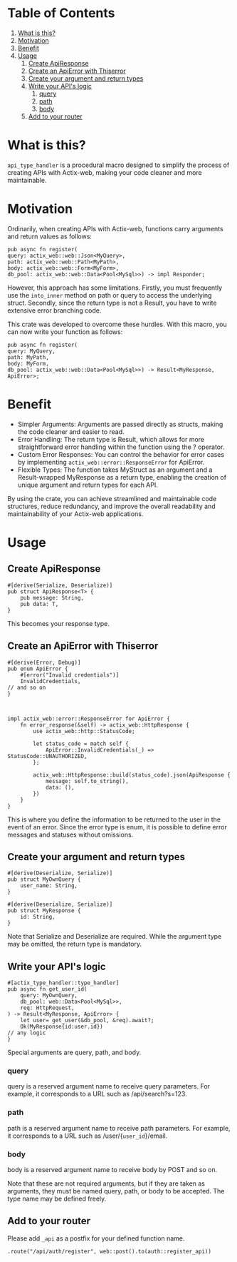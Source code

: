 
# Table of Contents

1.  [What is this?](#orgede2866)
2.  [Motivation](#orgcd53ab8)
3.  [Benefit](#org98be59f)
4.  [Usage](#orge0383a6)
    1.  [Create ApiResponse](#org00fbd4e)
    2.  [Create an ApiError with Thiserror](#org17c4d42)
    3.  [Create your argument and return types](#org435e46f)
    4.  [Write your API's logic](#org2a81944)
        1.  [query](#org5552f67)
        2.  [path](#org48dba7f)
        3.  [body](#org2d33ef9)
    5.  [Add to your router](#orgd58cec7)


<a id="orgede2866"></a>

# What is this?

`api_type_handler` is a procedural macro designed to simplify the process of creating APIs with Actix-web, making your code cleaner and more maintainable.


<a id="orgcd53ab8"></a>

# Motivation

Ordinarily, when creating APIs with Actix-web, functions carry arguments and return values as follows:

    pub async fn register(
    query: actix_web::web::Json<MyQuery>, 
    path: actix_web::web::Path<MyPath>,
    body: actix_web::web::Form<MyForm>,
    db_pool: actix_web::web::Data<Pool<MySql>>) -> impl Responder;

However, this approach has some limitations. Firstly, you must frequently use the `into_inner` method on path or query to access the underlying struct. Secondly, since the return type is not a Result, you have to write extensive error branching code.

This crate was developed to overcome these hurdles. With this macro, you can now write your function as follows:

    pub async fn register(
    query: MyQuery, 
    path: MyPath,
    body: MyForm,
    db_pool: actix_web::web::Data<Pool<MySql>>) -> Result<MyResponse, ApiError>;


<a id="org98be59f"></a>

# Benefit

-   Simpler Arguments: Arguments are passed directly as structs, making the code cleaner and easier to read.
-   Error Handling: The return type is Result, which allows for more straightforward error handling within the function using the ? operator.
-   Custom Error Responses: You can control the behavior for error cases by implementing `actix_web::error::ResponseError` for ApiError.
-   Flexible Types: The function takes MyStruct as an argument and a Result-wrapped MyResponse as a return type, enabling the creation of unique argument and return types for each API.

By using the crate, you can achieve streamlined and maintainable code structures, reduce redundancy, and improve the overall readability and maintainability of your Actix-web applications.


<a id="orge0383a6"></a>

# Usage


<a id="org00fbd4e"></a>

## Create ApiResponse

    #[derive(Serialize, Deserialize)]
    pub struct ApiResponse<T> {
        pub message: String,
        pub data: T,
    }

This becomes your response type.


<a id="org17c4d42"></a>

## Create an ApiError with Thiserror

    #[derive(Error, Debug)]
    pub enum ApiError {
        #[error("Invalid credentials")]
        InvalidCredentials,
    // and so on
    }
    
    
    
    impl actix_web::error::ResponseError for ApiError {
        fn error_response(&self) -> actix_web::HttpResponse {
            use actix_web::http::StatusCode;
    
            let status_code = match self {
                ApiError::InvalidCredentials(_) => StatusCode::UNAUTHORIZED,
            };
    
            actix_web::HttpResponse::build(status_code).json(ApiResponse {
                message: self.to_string(),
                data: (),
            })
        }
    }

This is where you define the information to be returned to the user in the event of an error. Since the error type is enum, it is possible to define error messages and statuses without omissions.


<a id="org435e46f"></a>

## Create your argument and return types

    #[derive(Deserialize, Serialize)]
    pub struct MyOwnQuery {
        user_name: String,
    }
    
    #[derive(Deserialize, Serialize)]
    pub struct MyResponse {
        id: String,
    }

Note that Serialize and Deserialize are required. While the argument type may be omitted, the return type is mandatory.


<a id="org2a81944"></a>

## Write your API's logic

    #[actix_type_handler::type_handler]
    pub async fn get_user_id(
        query: MyOwnQuery,
        db_pool: web::Data<Pool<MySql>>,
        req: HttpRequest,
    ) -> Result<MyResponse, ApiError> {
        let user= get_user(&db_pool, &req).await?;
        Ok(MyResponse{id:user.id})
    // any logic
    }

Special arguments are query, path, and body.


<a id="org5552f67"></a>

### query

query is a reserved argument name to receive query parameters.
For example, it corresponds to a URL such as /api/search?s=123.


<a id="org48dba7f"></a>

### path

path is a reserved argument name to receive path parameters.
For example, it corresponds to a URL such as /user/{`user_id`}/email.


<a id="org2d33ef9"></a>

### body

body is a reserved argument name to receive body by POST and so on.

Note that these are not required arguments, but if they are taken as arguments, they must be named query, path, or body to be accepted.
The type name may be defined freely.


<a id="orgd58cec7"></a>

## Add to your router

Please add `_api` as a postfix for your defined function name.

    .route("/api/auth/register", web::post().to(auth::register_api))

